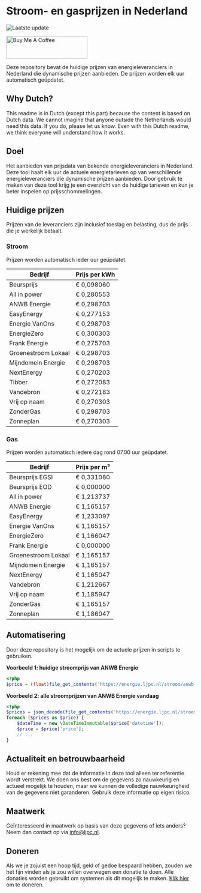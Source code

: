 # Stroom- en gasprijzen in Nederland

![Laatste update](https://img.shields.io/badge/laatste%20update-2024--06--23%2000%3A00%20CET-brightgreen)

<a href="https://www.buymeacoffee.com/Lars-" target="_blank"><img src="https://cdn.buymeacoffee.com/buttons/v2/default-orange.png" alt="Buy Me A Coffee" height="60" style="height: 60px !important;width: 217px !important;" ></a>

Deze repository bevat de huidige prijzen van energieleveranciers in Nederland die dynamische prijzen aanbieden. De prijzen worden elk uur automatisch geüpdatet.

## Why Dutch?

This readme is in Dutch (except this part) because the content is based on Dutch data. We cannot imagine that anyone outside the Netherlands would need this data. If you do, please let us know. Even with this Dutch readme, we think
everyone will understand how it works.

## Doel

Het aanbieden van prijsdata van bekende energieleveranciers in Nederland. Deze tool haalt elk uur de actuele energietarieven op van verschillende energieleveranciers die dynamische prijzen aanbieden. Door gebruik te maken van deze tool
krijg je een overzicht van de huidige tarieven en kun je beter inspelen op prijsschommelingen.

## Huidige prijzen

Prijzen van de leveranciers zijn inclusief toeslag en belasting, dus de prijs die je werkelijk betaalt.

### Stroom

Prijzen worden automatisch ieder uur geüpdatet.

 Bedrijf | Prijs per kWh 
---------|---------------
Beursprijs | € 0,098060
All in power | € 0,280553
ANWB Energie | € 0,298703
EasyEnergy | € 0,277153
Energie VanOns | € 0,298703
EnergieZero | € 0,300303
Frank Energie | € 0,275703
Groenestroom Lokaal | € 0,298703
Mijndomein Energie | € 0,298703
NextEnergy | € 0,270203
Tibber | € 0,272083
Vandebron | € 0,272183
Vrij op naam | € 0,270303
ZonderGas | € 0,298703
Zonneplan | € 0,270303


### Gas

Prijzen worden automatisch iedere dag rond 07.00 uur geüpdatet.

 Bedrijf | Prijs per m³ 
---------|--------------
Beursprijs EGSI | € 0,331080
Beursprijs EOD | € 0,000000
All in power | € 1,213737
ANWB Energie | € 1,165157
EasyEnergy | € 1,233097
Energie VanOns | € 1,165157
EnergieZero | € 1,166047
Frank Energie | € 0,000000
Groenestroom Lokaal | € 1,165157
Mijndomein Energie | € 1,165157
NextEnergy | € 1,165047
Vandebron | € 1,212667
Vrij op naam | € 1,185947
ZonderGas | € 1,165157
Zonneplan | € 1,186047


## Automatisering

Door deze repository is het mogelijk om de actuele prijzen in scripts te gebruiken.

**Voorbeeld 1: huidige stroomprijs van ANWB Energie**

```php
<?php
$price = (float)file_get_contents('https://energie.ljpc.nl/stroom/anwb-energie-nu.txt');

```

**Voorbeeld 2: alle stroomprijzen van ANWB Energie vandaag**

```php
<?php
$prices = json_decode(file_get_contents('https://energie.ljpc.nl/stroom/all-in-power-vandaag.json'),true);
foreach ($prices as $price) {
    $dateTime = new \DateTimeImmutable($price['datetime']);
    $price = $price['price'];
    // ...
}
```

## Actualiteit en betrouwbaarheid

Houd er rekening mee dat de informatie in deze tool alleen ter referentie wordt verstrekt. We doen ons best om de gegevens zo nauwkeurig en actueel mogelijk te houden, maar we kunnen de volledige nauwkeurigheid van de gegevens niet
garanderen. Gebruik deze informatie op eigen risico.

## Maatwerk

Geïnteresseerd in maatwerk op basis van deze gegevens of iets anders? Neem dan contact op
via [info@ljpc.nl](mailto:info@ljpc.nl?subject=Energie%20prijzen).

## Doneren

Als we je zojuist een hoop tijd, geld of gedoe bespaard hebben, zouden we het fijn vinden als je zou willen overwegen een
donatie te doen. Alle donaties worden gebruikt om systemen als dit mogelijk te
maken. [Klik hier](https://www.buymeacoffee.com/Lars-) om te doneren.
